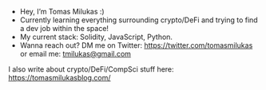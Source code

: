 - Hey, I’m Tomas Milukas :)
- Currently learning everything surrounding crypto/DeFi and trying to find a dev job within the space!
- My current stack: Solidity, JavaScript, Python.
- Wanna reach out? DM me on Twitter: https://twitter.com/tomasmilukas or email me: tmilukas@gmail.com

I also write about crypto/DeFi/CompSci stuff here: https://tomasmilukasblog.com/

<!---
tomasmilukas/tomasmilukas is a ✨ special ✨ repository because its `README.md` (this file) appears on your GitHub profile.
You can click the Preview link to take a look at your changes.
--->
